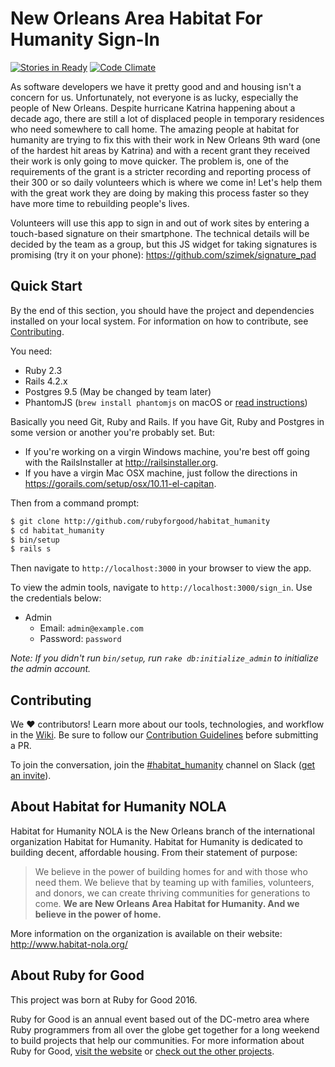# New Orleans Area Habitat For Humanity Sign-In

[![Stories in Ready](https://badge.waffle.io/rubyforgood/habitat_humanity.png?label=ready&title=Ready)](https://waffle.io/rubyforgood/habitat_humanity)
[![Code Climate](https://codeclimate.com/github/rubyforgood/habitat_humanity/badges/gpa.svg)](https://codeclimate.com/github/rubyforgood/habitat_humanity)

As software developers we have it pretty good and and housing isn't a concern
for us. Unfortunately, not everyone is as lucky, especially the people of New
Orleans. Despite hurricane Katrina happening about a decade ago, there are still
a lot of displaced people in temporary residences who need somewhere to call
home. The amazing people at habitat for humanity are trying to fix this with
their work in New Orleans 9th ward (one of the hardest hit areas by Katrina) and
with a recent grant they received their work is only going to move quicker. The
problem is, one of the requirements of the grant is a stricter recording and
reporting process of their 300 or so daily volunteers which is where we come in!
Let's help them with the great work they are doing by making this process faster
so they have more time to rebuilding people's lives.

Volunteers will use this app to sign in and out of work sites by entering a
touch-based signature on their smartphone. The technical details will be decided
by the team as a group, but this JS widget for taking signatures is promising
(try it on your phone): https://github.com/szimek/signature_pad


## Quick Start

By the end of this section, you should have the project and dependencies
installed on your local system. For information on how to contribute, see
[Contributing](#contributing).

You need:

- Ruby 2.3
- Rails 4.2.x
- Postgres 9.5 (May be changed by team later)
- PhantomJS (`brew install phantomjs` on macOS or
  [read instructions][phantom-js-instructions])

[phantom-js-instructions]: (https://github.com/teampoltergeist/poltergeist#installing-phantomjs)

Basically you need Git, Ruby and Rails.  If you have Git, Ruby and Postgres in
some version or another you're probably set. But:

- If you're working on a virgin Windows machine, you're best off going with
  the RailsInstaller at http://railsinstaller.org.
- If you have a virgin Mac OSX machine, just follow the directions in
  https://gorails.com/setup/osx/10.11-el-capitan.


Then from a command prompt:

```bash
$ git clone http://github.com/rubyforgood/habitat_humanity
$ cd habitat_humanity
$ bin/setup
$ rails s
```

Then navigate to `http://localhost:3000` in your browser to view the app.

To view the admin tools, navigate to `http://localhost:3000/sign_in`. Use the credentials below:

* Admin
   * Email: `admin@example.com`
   * Password: `password`

*Note: If you didn't run `bin/setup`, run `rake db:initialize_admin` to initialize the admin account.*


## Contributing

We ♥ contributors! Learn more about our tools, technologies, and workflow
in the [Wiki][wiki]. Be sure to follow our [Contribution Guidelines][CONTRIBUTING.md]
before submitting a PR.

To join the conversation, join the [#habitat_humanity][slack-channel] channel
on Slack ([get an invite][slack-invite]).

[wiki]: https://github.com/rubyforgood/habitat_humanity/wiki
[CONTRIBUTING.md]: CONTRIBUTING.md
[slack-channel]: https://rubyforgood.slack.com/messages/habitat_humanity
[slack-invite]: https://rubyforgood.herokuapp.com/


## About Habitat for Humanity NOLA

Habitat for Humanity NOLA is the New Orleans branch of the international organization Habitat for
Humanity. Habitat for Humanity is dedicated to building decent, affordable housing. From their
statement of purpose:

> We believe in the power of building homes for and with those who need them. We believe that by
  teaming up with families, volunteers, and donors, we can create thriving communities for
  generations to come. **We are New Orleans Area Habitat for Humanity. And we believe in the
  power of home.**

More information on the organization is available on their website:
http://www.habitat-nola.org/


## About Ruby for Good

This project was born at Ruby for Good 2016.

Ruby for Good is an annual event based out of the DC-metro area where Ruby programmers from all over
the globe get together for a long weekend to build projects that help our communities. For more
information about Ruby for Good, [visit the website] or [check out the other projects].

[visit the website]: http://rubyforgood.org/
[check out the other projects]: http://rubyforgood.org/yearbook.html
